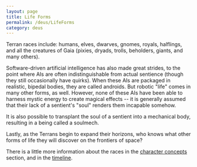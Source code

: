 ```yaml
---
layout: page
title: Life Forms
permalink: /deus/LifeForms
category: deus
---
```

Terran races include: humans, elves, dwarves, gnomes, royals, halflings, and all the creatures of Gaia (pixies, dryads, trolls, beholders, giants, and many others).

Software-driven artificial intelligence has also made great strides, to the point where AIs are often indistinguishable from actual sentience (though they still occasionally have quirks). When these AIs are packaged in realistic, bipedal bodies, they are called androids. But robotic &quot;life&quot; comes in many other forms, as well. However, none of these AIs have been able to harness mystic energy to create magical effects -- it is generally assumed that their lack of a sentient's &quot;soul&quot; renders them incapable somehow.

It is also possible to transplant the soul of a sentient into a mechanical body, resulting in a being called a soulmech.

Lastly, as the Terrans begin to expand their horizons, who knows what other forms of life they will discover on the frontiers of space?

There is a little more information about the races in the [character concepts](CharacterConcepts) section, and in the [timeline](Timeline).
